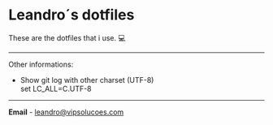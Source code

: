 # Leandro´s dotfiles

These are the dotfiles that i use. :computer:

--------
Other informations:

- Show git log with other charset (UTF-8)  
set LC_ALL=C.UTF-8
--------

**Email** - leandro@vipsolucoes.com